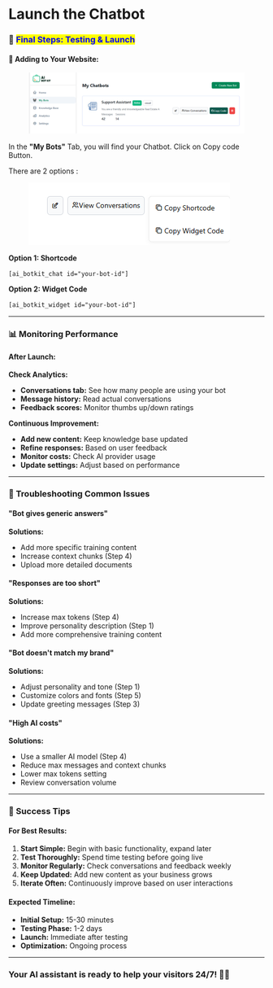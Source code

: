 # Launch the Chatbot

### 🎉 <mark style="color:blue;">Final Steps: Testing & Launch</mark>

#### **🚀 Adding to Your Website:**

<figure><img src="../../.gitbook/assets/image (1).png" alt=""><figcaption></figcaption></figure>

In the **"My Bots"** Tab, you will find your Chatbot. Click on Copy code Button.

There are 2 options :



<figure><img src="../../.gitbook/assets/image (2).png" alt=""><figcaption></figcaption></figure>

**Option 1: Shortcode**

```
[ai_botkit_chat id="your-bot-id"]
```



**Option 2: Widget Code**

```html
[ai_botkit_widget id="your-bot-id"]
```



***

### 📊 Monitoring Performance

#### **After Launch:**

**Check Analytics:**

* **Conversations tab:** See how many people are using your bot
* **Message history:** Read actual conversations
* **Feedback scores:** Monitor thumbs up/down ratings

**Continuous Improvement:**

* **Add new content:** Keep knowledge base updated
* **Refine responses:** Based on user feedback
* **Monitor costs:** Check AI provider usage
* **Update settings:** Adjust based on performance

***

### 🔧 Troubleshooting Common Issues

#### **"Bot gives generic answers"**

**Solutions:**

* Add more specific training content
* Increase context chunks (Step 4)
* Upload more detailed documents

#### **"Responses are too short"**

**Solutions:**

* Increase max tokens (Step 4)
* Improve personality description (Step 1)
* Add more comprehensive training content

#### **"Bot doesn't match my brand"**

**Solutions:**

* Adjust personality and tone (Step 1)
* Customize colors and fonts (Step 5)
* Update greeting messages (Step 3)

#### **"High AI costs"**

**Solutions:**

* Use a smaller AI model (Step 4)
* Reduce max messages and context chunks
* Lower max tokens setting
* Review conversation volume

***

### 🎯 Success Tips

#### **For Best Results:**

1. **Start Simple:** Begin with basic functionality, expand later
2. **Test Thoroughly:** Spend time testing before going live
3. **Monitor Regularly:** Check conversations and feedback weekly
4. **Keep Updated:** Add new content as your business grows
5. **Iterate Often:** Continuously improve based on user interactions

#### **Expected Timeline:**

* **Initial Setup:** 15-30 minutes
* **Testing Phase:** 1-2 days
* **Launch:** Immediate after testing
* **Optimization:** Ongoing process

***

### Your AI assistant is ready to help your visitors 24/7! 🤖✨
